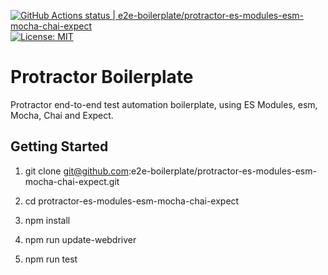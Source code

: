 [![GitHub Actions status | e2e-boilerplate/protractor-es-modules-esm-mocha-chai-expect](https://github.com/e2e-boilerplate/protractor-es-modules-esm-mocha-chai-expect/workflows/protractor-es-modules-esm-mocha-chai-expect/badge.svg)](https://github.com/e2e-boilerplate/protractor-es-modules-esm-mocha-chai-expect/actions?workflow=protractor-es-modules-esm-mocha-chai-expect) [![License: MIT](https://img.shields.io/badge/License-MIT-yellow.svg)](https://opensource.org/licenses/MIT)

# Protractor Boilerplate

Protractor end-to-end test automation boilerplate, using ES Modules, esm, Mocha, Chai and Expect.

## Getting Started

1. git clone git@github.com:e2e-boilerplate/protractor-es-modules-esm-mocha-chai-expect.git

2. cd protractor-es-modules-esm-mocha-chai-expect

3. npm install

4. npm run update-webdriver

5. npm run test
